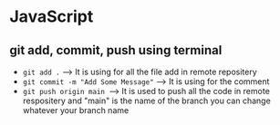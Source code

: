 # JavaScript

## git add, commit, push using terminal 

- `git add .`   --> It is using for all the file add in remote repositery 
- `git commit -m "Add Some Message"` --> It is using for the comment 
- `git push origin main `--> It is used to push all the code in remote respositery and "main" is the name of the branch you can change whatever your branch name 